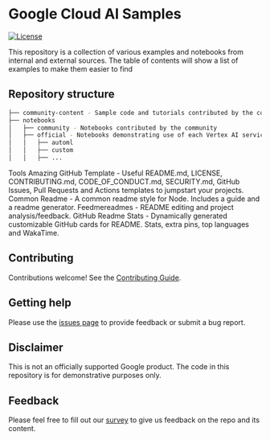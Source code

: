 # Google Cloud AI Samples

[![License](https://img.shields.io/badge/License-Apache%202.0-blue.svg)](LICENSE)

This repository is a collection of various examples and notebooks from internal and external sources. The table of contents will show a list of examples to make them easier to find

## Repository structure

```bash
├── community-content - Sample code and tutorials contributed by the community
├── notebooks
│   ├── community - Notebooks contributed by the community
│   ├── official - Notebooks demonstrating use of each Vertex AI service
│   │   ├── automl
│   │   ├── custom
│   │   ├── ...
```

Tools
Amazing GitHub Template - Useful README.md, LICENSE, CONTRIBUTING.md, CODE_OF_CONDUCT.md, SECURITY.md, GitHub Issues, Pull Requests and Actions templates to jumpstart your projects.
Common Readme - A common readme style for Node. Includes a guide and a readme generator.
Feedmereadmes - README editing and project analysis/feedback.
GitHub Readme Stats - Dynamically generated customizable GitHub cards for README. Stats, extra pins, top languages and WakaTime.

## Contributing

Contributions welcome! See the [Contributing Guide](https://github.com/GoogleCloudPlatform/vertex-ai-samples/blob/master/CONTRIBUTING.md).

## Getting help

Please use the [issues page](https://github.com/GoogleCloudPlatform/vertex-ai-samples/issues) to provide feedback or submit a bug report.

## Disclaimer

This is not an officially supported Google product. The code in this repository is for demonstrative purposes only.

## Feedback

Please feel free to fill out our [survey](https://bit.ly/vertex-ai-samples-survey) to give us feedback on the repo and its content.

